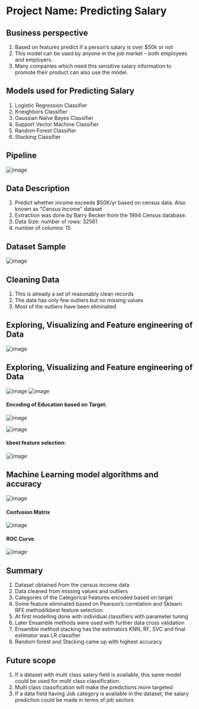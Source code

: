 # Project Name: Predicting Salary

## Business perspective
1.	Based on features predict if a person’s salary is over $50k or not
2.	This model can be used by anyone in the job market – both employees and employers.
3.	Many companies which need this sensitive salary information to promote their product can also use the model.

## Models used for Predicting Salary
1.	Logistic Regression Classifier
2.	Kneighbors Classifier
3.	Gaussian Naïve Bayes Classifier
4.	Support Vector Machine Classifier
5.	Random Forest Classifier
6.	Stacking Classifier


## Pipeline
![image](https://github.com/mashukul/data_analytics/blob/main/assets/salary1.jpg)





## Data Description

1.	Predict whether income exceeds $50K/yr based on census data. Also known as "Census Income" dataset
2.	Extraction was done by Barry Becker from the 1994 Census database. 
3.	Data Size: number of rows: 32561 
4.	number of columns: 15

## Dataset Sample
![image](https://github.com/mashukul/data_analytics/blob/main/assets/salary2.jpg)


## Cleaning Data
1.	This is already a set of reasonably clean records
2.	The data has only few outliers but no missing values
3.	Most of the outliers have been eliminated 


## Exploring, Visualizing and Feature engineering of Data

![image](https://github.com/mashukul/data_analytics/blob/main/assets/salary3.jpg)


## Exploring, Visualizing and Feature engineering of Data
![image](https://github.com/mashukul/data_analytics/blob/main/assets/salary4.jpg)
![image](https://github.com/mashukul/data_analytics/blob/main/assets/salary5.jpg)

#### Encoding of Education based on Target:
![image](https://github.com/mashukul/data_analytics/blob/main/assets/salary6.jpg)

![image](https://github.com/mashukul/data_analytics/blob/main/assets/salary7.jpg)
#### kbest feature selection:
![image](https://github.com/mashukul/data_analytics/blob/main/assets/salary8.jpg)


## Machine Learning model algorithms and accuracy
![image](https://github.com/mashukul/data_analytics/blob/main/assets/salary9.jpg)

#### Confusion Matrix
![image](https://github.com/mashukul/data_analytics/blob/main/assets/salary10.jpg)
#### ROC Curve
![image](https://github.com/mashukul/data_analytics/blob/main/assets/salary11.jpg)

## Summary
1.	Dataset obtained from the census income data
2.	Data cleaned from missing values and outliers
3.	Categories of the Categorical Features encoded based on target
4.	Some feature eliminated based on Pearson’s correlation and Sklearn RFE method/kbest feature selection
5.	At first modelling done with individual classifiers with parameter tuning
6.	Later Ensamble methods were used with further data cross validation
7.	Ensamble method stacking has the estimators KNN, RF, SVC and final estimator was LR classifier
8.	Random forest and Stacking came up with highest accuracy


## Future scope
1.	If a dataset  with multi class salary field is available, this same model could be used for multi class classification.
2.	Multi class classification will make the predictions more targeted
3.	If a data field having Job category is available in the dataset, the salary prediction could be made in terms of job sectors
